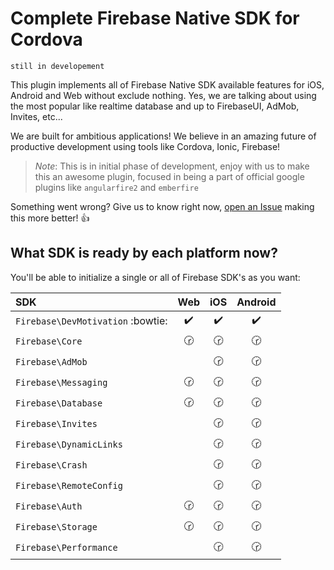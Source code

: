 # Complete Firebase Native SDK for Cordova

`still in developement`

This plugin implements all of Firebase Native SDK available features for iOS, Android and Web without exclude nothing. Yes, we are talking about using the most popular like realtime database and up to FirebaseUI, AdMob, Invites, etc...

We are built for ambitious applications! We believe in an amazing future of productive development using tools like Cordova, Ionic, Firebase!

>*Note*: This is in initial phase of development, enjoy with us to make this an awesome plugin, focused in being a part of official google plugins like `angularfire2` and `emberfire`

Something went wrong? Give us to know right now, [open an Issue](issues/new) making this more better! :+1:

## What SDK is ready by each platform now?

You'll be able to initialize a single or all of Firebase SDK's as you want:

| SDK                                           | Web                | iOS                 | Android             |
|:----------------------------------------------|:------------------:|:-------------------:|:-------------------:|
| `Firebase\DevMotivation` :bowtie:             |:heavy_check_mark:  |:heavy_check_mark:   |:heavy_check_mark:   |
| `Firebase\Core`                               | :clock230:         |:clock230:           | :clock230:          |
| `Firebase\AdMob`                              |                    |:clock230:           | :clock230:          |
| `Firebase\Messaging`                          |:clock230:          |:clock230:           | :clock230:          |
| `Firebase\Database`                           |:clock230:          |:clock230:           | :clock230:          |
| `Firebase\Invites`                            |                    |:clock230:           | :clock230:          |
| `Firebase\DynamicLinks`                       |                    |:clock230:           | :clock230:          |
| `Firebase\Crash`                              |                    |:clock230:           | :clock230:          |
| `Firebase\RemoteConfig`                       |                    |:clock230:           | :clock230:          |
| `Firebase\Auth`                               |:clock230:          |:clock230:           | :clock230:          |
| `Firebase\Storage`                            |:clock230:          |:clock230:           | :clock230:          |
| `Firebase\Performance`                        |                    |:clock230:           | :clock230:          |

